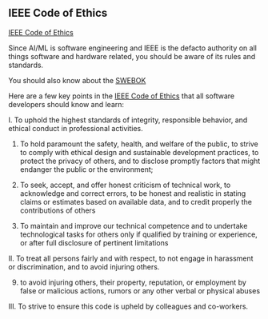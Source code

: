 ## IEEE Code of Ethics

[IEEE Code of Ethics](https://www.ieee.org/about/corporate/governance/p7-8.html)

Since AI/ML is software engineering and IEEE is the defacto authority on all things software and hardware related, you should be aware of its rules and standards.

You should also know about the [SWEBOK](https://www.computer.org/education/bodies-of-knowledge/software-engineering/v3) 


Here are a few key points in the [IEEE Code of Ethics](https://www.ieee.org/about/corporate/governance/p7-8.html) that all software developers should know and learn:

I. To uphold the highest standards of integrity, responsible behavior, and ethical conduct in professional activities.

1.  To hold paramount the safety, health, and welfare of the public, to strive to comply with ethical design and sustainable development practices, to protect the privacy of others, and to disclose promptly factors that might endanger the public or the environment;

5. To seek, accept, and offer honest criticism of technical work, to acknowledge and correct errors, to be honest and realistic in stating claims or estimates based on available data, and to credit properly the contributions of others

6. To maintain and improve our technical competence and to undertake technological tasks for others only if qualified by training or experience, or after full disclosure of pertinent limitations


II. To treat all persons fairly and with respect, to not engage in harassment or discrimination, and to avoid injuring others.

9. to avoid injuring others, their property, reputation, or employment by false or malicious actions, rumors or any other verbal or physical abuses


III. To strive to ensure this code is upheld by colleagues and co-workers.
